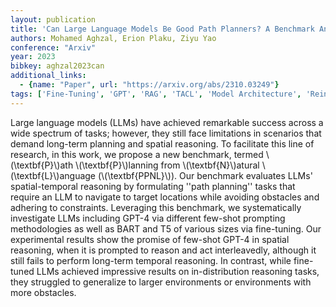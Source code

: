 ```yaml
---
layout: publication
title: 'Can Large Language Models Be Good Path Planners? A Benchmark And Investigation On Spatial-temporal Reasoning'
authors: Mohamed Aghzal, Erion Plaku, Ziyu Yao
conference: "Arxiv"
year: 2023
bibkey: aghzal2023can
additional_links:
  - {name: "Paper", url: "https://arxiv.org/abs/2310.03249"}
tags: ['Fine-Tuning', 'GPT', 'RAG', 'TACL', 'Model Architecture', 'Reinforcement Learning', 'ACL', 'Training Techniques', 'Pretraining Methods', 'Few-Shot', 'Prompting', 'In-Context Learning']
---
```

Large language models (LLMs) have achieved remarkable success across a wide
spectrum of tasks; however, they still face limitations in scenarios that
demand long-term planning and spatial reasoning. To facilitate this line of
research, in this work, we propose a new benchmark, termed \\(\textbf\{P\}\\)ath
\\(\textbf\{P\}\\)lanning from \\(\textbf\{N\}\\)atural \\(\textbf\{L\}\\)anguage
(\\(\textbf\{PPNL\}\\)). Our benchmark evaluates LLMs' spatial-temporal reasoning by
formulating ''path planning'' tasks that require an LLM to navigate to target
locations while avoiding obstacles and adhering to constraints. Leveraging this
benchmark, we systematically investigate LLMs including GPT-4 via different
few-shot prompting methodologies as well as BART and T5 of various sizes via
fine-tuning. Our experimental results show the promise of few-shot GPT-4 in
spatial reasoning, when it is prompted to reason and act interleavedly,
although it still fails to perform long-term temporal reasoning. In contrast,
while fine-tuned LLMs achieved impressive results on in-distribution reasoning
tasks, they struggled to generalize to larger environments or environments with
more obstacles.
